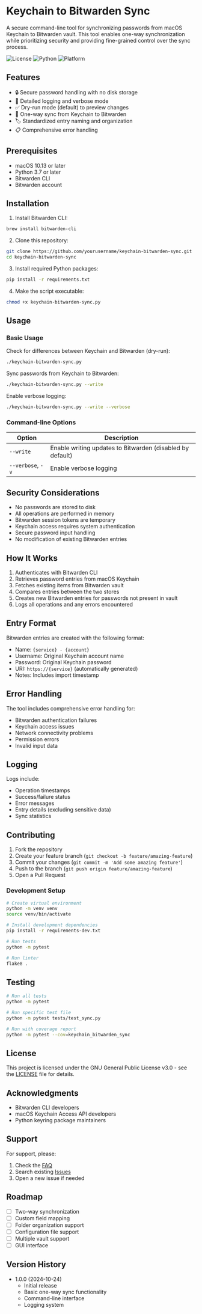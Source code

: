 # Keychain to Bitwarden Sync

A secure command-line tool for synchronizing passwords from macOS Keychain to Bitwarden vault. This tool enables one-way synchronization while prioritizing security and providing fine-grained control over the sync process.

![License](https://img.shields.io/badge/license-GPL--3.0-blue.svg)
![Python](https://img.shields.io/badge/python-3.7%2B-blue)
![Platform](https://img.shields.io/badge/platform-macOS-lightgrey)

## Features

- 🔒 Secure password handling with no disk storage
- 📝 Detailed logging and verbose mode
- ✅ Dry-run mode (default) to preview changes
- 🔄 One-way sync from Keychain to Bitwarden
- 🏷️ Standardized entry naming and organization
- 📋 Comprehensive error handling

## Prerequisites

- macOS 10.13 or later
- Python 3.7 or later
- Bitwarden CLI
- Bitwarden account

## Installation

1. Install Bitwarden CLI:
```bash
brew install bitwarden-cli
```

2. Clone this repository:
```bash
git clone https://github.com/yourusername/keychain-bitwarden-sync.git
cd keychain-bitwarden-sync
```

3. Install required Python packages:
```bash
pip install -r requirements.txt
```

4. Make the script executable:
```bash
chmod +x keychain-bitwarden-sync.py
```

## Usage

### Basic Usage

Check for differences between Keychain and Bitwarden (dry-run):
```bash
./keychain-bitwarden-sync.py
```

Sync passwords from Keychain to Bitwarden:
```bash
./keychain-bitwarden-sync.py --write
```

Enable verbose logging:
```bash
./keychain-bitwarden-sync.py --write --verbose
```

### Command-line Options

| Option | Description |
|--------|-------------|
| `--write` | Enable writing updates to Bitwarden (disabled by default) |
| `--verbose`, `-v` | Enable verbose logging |

## Security Considerations

- No passwords are stored to disk
- All operations are performed in memory
- Bitwarden session tokens are temporary
- Keychain access requires system authentication
- Secure password input handling
- No modification of existing Bitwarden entries

## How It Works

1. Authenticates with Bitwarden CLI
2. Retrieves password entries from macOS Keychain
3. Fetches existing items from Bitwarden vault
4. Compares entries between the two stores
5. Creates new Bitwarden entries for passwords not present in vault
6. Logs all operations and any errors encountered

## Entry Format

Bitwarden entries are created with the following format:

- Name: `{service} - {account}`
- Username: Original Keychain account name
- Password: Original Keychain password
- URI: `https://{service}` (automatically generated)
- Notes: Includes import timestamp

## Error Handling

The tool includes comprehensive error handling for:
- Bitwarden authentication failures
- Keychain access issues
- Network connectivity problems
- Permission errors
- Invalid input data

## Logging

Logs include:
- Operation timestamps
- Success/failure status
- Error messages
- Entry details (excluding sensitive data)
- Sync statistics

## Contributing

1. Fork the repository
2. Create your feature branch (`git checkout -b feature/amazing-feature`)
3. Commit your changes (`git commit -m 'Add some amazing feature'`)
4. Push to the branch (`git push origin feature/amazing-feature`)
5. Open a Pull Request

### Development Setup

```bash
# Create virtual environment
python -m venv venv
source venv/bin/activate

# Install development dependencies
pip install -r requirements-dev.txt

# Run tests
python -m pytest

# Run linter
flake8 .
```

## Testing

```bash
# Run all tests
python -m pytest

# Run specific test file
python -m pytest tests/test_sync.py

# Run with coverage report
python -m pytest --cov=keychain_bitwarden_sync
```

## License

This project is licensed under the GNU General Public License v3.0 - see the [LICENSE](LICENSE) file for details.

## Acknowledgments

- Bitwarden CLI developers
- macOS Keychain Access API developers
- Python keyring package maintainers

## Support

For support, please:
1. Check the [FAQ](docs/FAQ.md)
2. Search existing [Issues](https://github.com/yourusername/keychain-bitwarden-sync/issues)
3. Open a new issue if needed

## Roadmap

- [ ] Two-way synchronization
- [ ] Custom field mapping
- [ ] Folder organization support
- [ ] Configuration file support
- [ ] Multiple vault support
- [ ] GUI interface

## Version History

- 1.0.0 (2024-10-24)
  - Initial release
  - Basic one-way sync functionality
  - Command-line interface
  - Logging system

